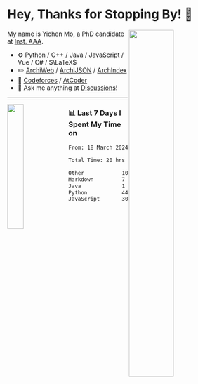 # Hey, Thanks for Stopping By! 🦭

<picture>
    <source media="(prefers-color-scheme: dark)" srcset="https://github-readme-stats.vercel.app/api?username=amomorning&show_icons=true&theme=noctis_minimus&hide=issues">
    <img align="right" width="45%" src="https://github-readme-stats.vercel.app/api?username=amomorning&show_icons=true&theme=graywhite&hide=issues">
</picture>


My name is Yichen Mo, a PhD candidate at [Inst. AAA](https://archialgo.com).

-   :gear: Python / C++ / Java / JavaScript / Vue / C# / $\LaTeX$ 
-   :pencil2: [ArchiWeb](https://web.archialgo.com) / [ArchiJSON](https://www.food4rhino.com/en/app/archijson) / [ArchIndex](https://index.archialgo.com/) 
-   :abacus: [Codeforces](https://codeforces.com/profile/LaPluma) / [AtCoder](https://atcoder.jp/users/amomorning)
-   :thought_balloon: Ask me anything at [Discussions](https://github.com/amomorning/amomorning/discussions/new)!


---

<picture>
    <source media="(prefers-color-scheme: dark)" srcset="https://github-readme-stats.vercel.app/api/top-langs/?username=amomorning&hide=Mathematica&theme=noctis_minimus">
    <img align="left" width="27%" src="https://github-readme-stats.vercel.app/api/top-langs/?username=amomorning&hide=Mathematica&theme=graywhite">
</picture>

  
### 📊 Last 7 Days I Spent My Time on

<!--START_SECTION:waka-->

```txt
From: 18 March 2024 - To: 25 March 2024

Total Time: 20 hrs 59 mins

Other            10 hrs 30 mins  ████████████▓░░░░░░░░░░░░   50.07 %
Markdown         7 hrs 30 mins   █████████░░░░░░░░░░░░░░░░   35.75 %
Java             1 hr 25 mins    █▓░░░░░░░░░░░░░░░░░░░░░░░   06.79 %
Python           44 mins         █░░░░░░░░░░░░░░░░░░░░░░░░   03.57 %
JavaScript       30 mins         ▓░░░░░░░░░░░░░░░░░░░░░░░░   02.38 %
```

<!--END_SECTION:waka-->　　
